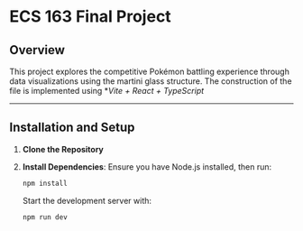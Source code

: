 # ECS 163 Final Project
## Overview

This project explores the competitive Pokémon battling experience through data visualizations using the martini glass structure. The construction of the file is implemented using **Vite + React + TypeScript*

---

## Installation and Setup

1. **Clone the Repository**

2. **Install Dependencies**:
    Ensure you have Node.js installed, then run:
    ```bash
    npm install
    ```
    Start the development server with:
    ```bash
    npm run dev
    ```
    

